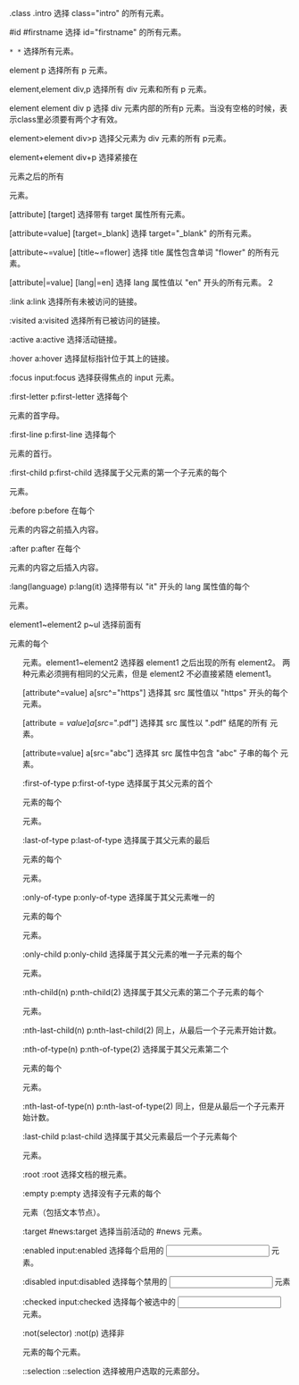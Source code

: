 .class .intro 选择 class="intro" 的所有元素。

#id #firstname 选择 id="firstname" 的所有元素。

`* *` 选择所有元素。

element p 选择所有 p 元素。

element,element div,p 选择所有 div 元素和所有 p 元素。

element element div p 选择 div 元素内部的所有p 元素。当没有空格的时候，表示class里必须要有两个才有效。

element>element div>p 选择父元素为 div 元素的所有 p元素。

element+element div+p 选择紧接在 <div> 元素之后的所有 <p> 元素。

[attribute] [target] 选择带有 target 属性所有元素。

[attribute=value] [target=_blank] 选择 target="_blank" 的所有元素。

[attribute~=value] [title~=flower] 选择 title 属性包含单词 "flower" 的所有元素。

[attribute|=value] [lang|=en] 选择 lang 属性值以 "en" 开头的所有元素。 2

:link a:link 选择所有未被访问的链接。

:visited a:visited 选择所有已被访问的链接。

:active a:active 选择活动链接。

:hover a:hover 选择鼠标指针位于其上的链接。

:focus input:focus 选择获得焦点的 input 元素。

:first-letter p:first-letter 选择每个 <p> 元素的首字母。

:first-line p:first-line 选择每个 <p> 元素的首行。

:first-child p:first-child 选择属于父元素的第一个子元素的每个 <p> 元素。

:before p:before 在每个 <p> 元素的内容之前插入内容。

:after p:after 在每个 <p> 元素的内容之后插入内容。

:lang(language) p:lang(it) 选择带有以 "it" 开头的 lang 属性值的每个 <p> 元素。

element1~element2 p~ul 选择前面有 <p> 元素的每个 <ul> 元素。element1~element2 选择器 element1 之后出现的所有 element2。 两种元素必须拥有相同的父元素，但是 element2 不必直接紧随 element1。

[attribute^=value] a[src^="https"] 选择其 src 属性值以 "https" 开头的每个 <a> 元素。

[attribute$=value] a[src$=".pdf"] 选择其 src 属性以 ".pdf" 结尾的所有 <a> 元素。

[attribute=value] a[src="abc"] 选择其 src 属性中包含 "abc" 子串的每个 <a> 元素。

:first-of-type p:first-of-type 选择属于其父元素的首个 <p> 元素的每个 <p> 元素。

:last-of-type p:last-of-type 选择属于其父元素的最后 <p> 元素的每个 <p> 元素。

:only-of-type p:only-of-type 选择属于其父元素唯一的 <p> 元素的每个 <p> 元素。

:only-child p:only-child 选择属于其父元素的唯一子元素的每个 <p> 元素。

:nth-child(n) p:nth-child(2) 选择属于其父元素的第二个子元素的每个 <p> 元素。

:nth-last-child(n) p:nth-last-child(2) 同上，从最后一个子元素开始计数。

:nth-of-type(n) p:nth-of-type(2) 选择属于其父元素第二个 <p> 元素的每个 <p> 元素。

:nth-last-of-type(n) p:nth-last-of-type(2) 同上，但是从最后一个子元素开始计数。

:last-child p:last-child 选择属于其父元素最后一个子元素每个 <p> 元素。

:root :root 选择文档的根元素。

:empty p:empty 选择没有子元素的每个 <p> 元素（包括文本节点）。

:target #news:target 选择当前活动的 #news 元素。

:enabled input:enabled 选择每个启用的 <input> 元素。

:disabled input:disabled 选择每个禁用的 <input> 元素

:checked input:checked 选择每个被选中的 <input> 元素。

:not(selector) :not(p) 选择非 <p> 元素的每个元素。

::selection ::selection 选择被用户选取的元素部分。